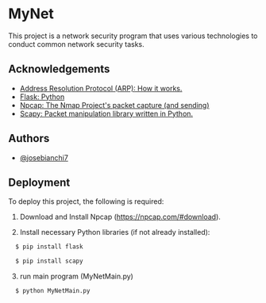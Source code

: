 
# MyNet

This project is a network security program that uses various technologies to conduct common network security tasks. 


## Acknowledgements

 - [Address Resolution Protocol (ARP): How it works.](https://www.geeksforgeeks.org/how-address-resolution-protocol-arp-works/)
  - [Flask: Python ](https://flask.palletsprojects.com/en/stable/installation/#install-flask)
   - [Npcap: The Nmap Project's packet capture (and sending)](https://npcap.com/)
   - [Scapy: Packet manipulation library written in Python.](https://github.com/secdev/scapy)


## Authors

- [@josebianchi7](https://github.com/josebianchi7/Portfolio)


## Deployment

To deploy this project, the following is required:

1. Download and Install Npcap (https://npcap.com/#download).

2. Install necessary Python libraries (if not already installed):

```bash
  $ pip install flask
```
```bash
  $ pip install scapy
```
3. run main program (MyNetMain.py)
```bash
  $ python MyNetMain.py
```
